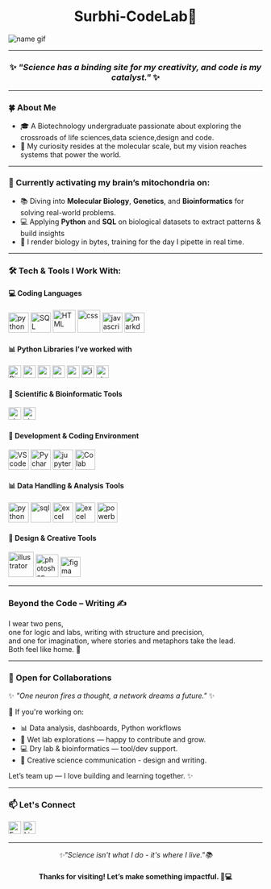 <!-- GitHub Profile README -->
<h1 align="center">Surbhi-CodeLab🔬</h1>
<p align="center">
  
![name gif](https://github.com/user-attachments/assets/0fa68bb4-d0e7-4279-8317-d8d5bcfe7dfe)
</p>

---

<p align="center">
  <h3 align="center">✨ <i>"Science has a binding site for my creativity, and code is my catalyst."</i> ✨</h3>
</p>

---
### 🍀 About Me

- 🎓 A Biotechnology undergraduate passionate about exploring the crossroads of life sciences,data science,design and code.    
- 🔬 My curiosity resides at the molecular scale, but my vision reaches systems that power the world.
---
### 🔎 Currently activating my brain’s mitochondria on:
- 📚 Diving into **Molecular Biology**, **Genetics**, and **Bioinformatics** for solving real-world problems. 
- 💻 Applying **Python** and **SQL** on biological datasets to extract patterns & build insights
- 🔬 I render biology in bytes, training for the day I pipette in real time. 
---
### 🛠️ Tech & Tools I Work With:

#### **💻 Coding Languages**
<p align="left">
  <img src="https://github.com/user-attachments/assets/578f4e06-1910-4652-b38f-29a3321424a9" alt="python" title="python" height="40" />
  <img src="https://github.com/user-attachments/assets/d0d5ea7a-ee64-4ba9-9071-7008914f4191" alt="SQL" title="SQL" height="40"/>
  <img src="https://github.com/user-attachments/assets/6f48d2f7-5787-452a-89e6-bb87f69caf06" alt="HTML" title="HTML" height="45"/>
  <img src="https://github.com/user-attachments/assets/c57e270c-0121-4e17-b822-b74751f6d568" alt="css" title="css" height="45"/>
  <img src="https://github.com/user-attachments/assets/1ba8dab9-e0c4-4a86-ad3f-8c7f1f87ad89" alt="javascript" title="javascript" height="40"/>
  <img src="https://github.com/user-attachments/assets/5ebf46b1-47ab-4e0a-8c9a-20663a51699a" alt="markdown" title="markdown" height="40"/>
</p>

#### 📊 Python Libraries I’ve worked with 

<p align="left">
  <img src="https://img.shields.io/badge/BIOPYTHON-blue?style=flat-square&logo=biopython&logoColor=white" alt="Biopython" title="Biopython" height="25"/>
  <img src="https://img.shields.io/badge/PANDAS-black?style=flat-square&logo=pandas&logoColor=white" alt="pandas" title="pandas" height="25"/>
  <img src="https://img.shields.io/badge/NUMPY-red?style=flat-square&logo=numpy&logoColor=white" alt="numpy" title="numpy" height="25"/>
  <img src="https://img.shields.io/badge/MATPLOTLIB-yellow?style=flat-square&logo=matplotlib&logoColor=white" alt="matplotlib" title="matplotlib" height="25"/>
  <img src="https://img.shields.io/badge/SEABORN-white?style=flat-square&logo=seaborn&logoColor=white" alt="seaborn" title="seaborn" height="25"/>
  <img src="https://img.shields.io/badge/IPYWIDGETS-whited9ff33?style=flat-square&logo=ipywidgets" alt="ipywidgets" title="ipywidgets" height="25"/>
  <img src="https://img.shields.io/badge/STREAMLIT-ff337f?style=flat-square&logo=streamlit&logoColor=white" alt="streamlit" title="streamlit" height="25"/>
</p>

#### 🔬 Scientific & Bioinformatic Tools 
<p align="left">
  <img src="https://img.shields.io/badge/BLAST-blue?style=flat-square&logo=BLAST&logoColor=white" alt="streamlit" title="streamlit" height="25"/>
  <img src="https://img.shields.io/badge/NCBI-red?style=flat-square&logo=NCBI&logoColor=white" alt="streamlit" title="streamlit" height="25"/>
</p>

#### 📍 Development & Coding Environment

<p align="left">
  <img src="https://github.com/user-attachments/assets/6141564c-6e59-4e9c-b000-773f464efeb2" alt="VS code" title="VS code" height="40" />
  <img src="https://github.com/user-attachments/assets/f6195f59-884b-460b-8c33-ffb2bd787c9a" alt="Pycharm" title="Pycharm" height="40"/>
  <img src="https://github.com/user-attachments/assets/469face3-7580-4bd5-ad04-00a4a00c102a" alt="jupyter" title="jupyter" height="40"/>
  <img src="https://github.com/user-attachments/assets/594cc57b-c7d9-48b6-91b0-57d2883d1b9f" alt="Colab" title="colab" height="40"/>
</p>

#### 📊 Data Handling & Analysis Tools  
<p align="left">
  <img src="https://github.com/user-attachments/assets/578f4e06-1910-4652-b38f-29a3321424a9" alt="python" title="python" height="40" />
  <img src="https://github.com/user-attachments/assets/d0d5ea7a-ee64-4ba9-9071-7008914f4191" alt="sql" title="sql" height="40"/>
  <img src="https://github.com/user-attachments/assets/d4203fbc-64f5-45f1-83ff-902476e9d4f5" alt="excel" title="excel" height="40"/>
  <img src="https://github.com/user-attachments/assets/3eaaa75e-141d-4806-9293-f59c8fac00a0" alt="excel" title="excel" height="40"/>
  <img src="https://github.com/user-attachments/assets/f8fb6713-39bc-4131-8355-7e62e9a5c43e" alt="powerbi" title="powerbi" height="40"/>
</p>

#### 🎨 Design & Creative Tools 
<p align="left">
  <img src="https://github.com/user-attachments/assets/abb1a530-bd3f-4fcf-b649-7124fa612eb6" alt="illustrator" title="illustrator" height="50" />
  <img src="https://github.com/user-attachments/assets/11e1940b-6919-4773-a931-691bbac46e26" alt="photoshop" title="photoshop" height="45"/>
  <img src="https://github.com/user-attachments/assets/db355e0c-47dc-49aa-a108-9140c4655e96" alt="figma" title="figma" height="40"/>
</p>

---

### Beyond the Code – Writing ✍️  
<p align="left"> I wear two pens, <br>
one for logic and labs, writing with structure and precision, <br>
and one for imagination, where stories and metaphors take the lead. <br> 
Both feel like home. 🌿
</p>

---

### 🤝 Open for Collaborations
<p align="left">✨ <i>"One neuron fires a thought, a network dreams a future."</i> ✨
</p>

🔹 If you're working on:

- 📊 Data analysis, dashboards, Python workflows
- 🔬 Wet lab explorations — happy to contribute and grow.
- 💻 Dry lab & bioinformatics — tool/dev support.
- 🎨 Creative science communication - design and writing.

 Let’s team up — I love building and learning together. ✨

---

### 📫 Let's Connect

<p align="left">
  <a href="mailto:surbhiyadav.024@gmail.com"><img src="https://img.shields.io/badge/GMAIL-red?style=plastic&logo=gmail&logoColor=white" alt="Email" height="25" /></a>
  <a href="https://www.linkedin.com/in/surbhi-thelabdreamer"><img src="https://img.shields.io/badge/LINKEDIN-blue?style=plastic&logo=linkedin&logoColor=white" alt="LinkedIn" height="25" /></a>
</p>

---

<p align="center"> <i>✨"Science isn't what I do - it's where I live."📚 </i></p>
<p align="center">
 <h4 align="center"> Thanks for visiting! Let’s make something impactful. 🔬💻  </h4>
</p>


